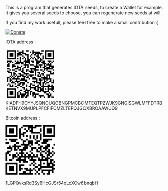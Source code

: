 This is a program that generates IOTA seeds, to create a Wallet for example.
It gives you several seeds to choose, you can regenerate new seeds at will.

If you find my work usefull, please feel free to make a small contribution :)

[![Donate](https://img.shields.io/badge/Donate-PayPal-green.svg)](https://www.paypal.com/cgi-bin/webscr?cmd=_s-xclick&hosted_button_id=Z4Y6Y369Z4XTW)

IOTA address :

<img src="QR Code - receive IOTA.png" height=160 width=160>KIADFH9OYYJSQNOUQOBNGPMCBCMTEQTPZWJK9GNGISGWLMFFDTRBKETNVX9MUPLPFCFIFCMZLTEPQJGOXBROAAWUQ9

Bitcoin address :
<div>
  <a href="bitcoin:1LGPQvksRd3Sy6HcGJSr54oLcXCw6bnqbH?amount=0.5&label=Agile%20Stack">
  <img src="QR Code - receive BITCOINS.png" height=160 width=160></a>
  <p>1LGPQvksRd3Sy6HcGJSr54oLcXCw6bnqbH</p>
</div>

